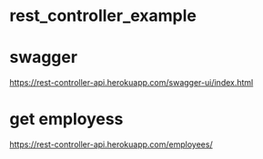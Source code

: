 # rest_controller_example
# swagger
https://rest-controller-api.herokuapp.com/swagger-ui/index.html

# get employess
https://rest-controller-api.herokuapp.com/employees/



